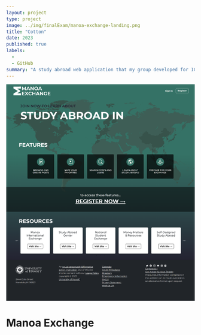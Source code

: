 ```yaml
---
layout: project
type: project
image: ../img/finalExam/manoa-exchange-landing.png
title: "Cotton"
date: 2023
published: true
labels:
  - 
  - GitHub
summary: "A study abroad web application that my group developed for ICS 314."
---
```

<img src="../img/finalExam/manoa-exchange-landing.png">

# Manoa Exchange



